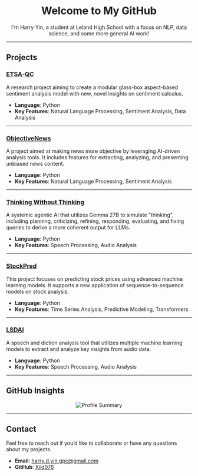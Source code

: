 <h1 align="center">Welcome to My GitHub</h1>
<p align="center">
  I'm Harry Yin, a student at Leland High School with a focus on NLP, data science, and some more general AI work!
</p>

---

## Projects

### [ETSA-QC]([https://github.com/Xild076/LSDAI](https://github.com/Xild076/ETSA--QC-))
A research project aiming to create a modular glass-box aspect-based sentiment analysis model with new, novel insights on sentiment calculus.

- **Language**: Python  
- **Key Features**: Natural Language Processing, Sentiment Analysis, Data Analysis

---

### [ObjectiveNews](https://github.com/Xild076/ObjectiveNews)
A project aimed at making news more objective by leveraging AI-driven analysis tools. It includes features for extracting, analyzing, and presenting unbiased news content.

- **Language**: Python  
- **Key Features**: Natural Language Processing, Sentiment Analysis

---

### [Thinking Without Thinking](https://github.com/Xild076/LSDAI)
A systemic agentic AI that utilizes Gemma 27B to simulate "thinking", including planning, criticizing, refining, responding, evaluating, and fixing queries to derive a more coherent output for LLMs.

- **Language**: Python  
- **Key Features**: Speech Processing, Audio Analysis  

---

### [StockPred](https://github.com/Xild076/StockPred)
This project focuses on predicting stock prices using advanced machine learning models. It supports a new application of sequence-to-sequence models on stock analysis.

- **Language**: Python  
- **Key Features**: Time Series Analysis, Predictive Modeling, Transformers

---

### [LSDAI](https://github.com/Xild076/LSDAI)
A speech and diction analysis tool that utilizes multiple machine learning models to extract and analyze key insights from audio data.

- **Language**: Python  
- **Key Features**: Speech Processing, Audio Analysis  

---

## GitHub Insights

<p align="center">
  <img src="https://github-profile-summary-cards.vercel.app/api/cards/profile-details?username=Xild076&theme=github_dark" alt="Profile Summary" />
</p>

---

## Contact

Feel free to reach out if you’d like to collaborate or have any questions about my projects.

- **Email**: [harry.d.yin.gpc@gmail.com](mailto:harry.d.yin.gpc@gmail.com)
- **GitHub**: [Xild076](https://github.com/Xild076)
